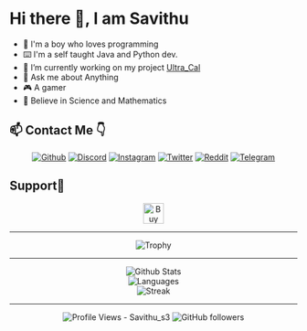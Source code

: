 # Hi there 👋, I am Savithu

<!--
**savithu-s3/savithu-s3** is a ✨ _special_ ✨ repository because its `README.md` (this file) appears on your GitHub profile.

Here are some ideas to get you started:
-->
- 🔭 I'm a boy who loves programming
- ⌨️ I'm a self taught Java and Python dev.
- 🌱 I’m currently working on my project [Ultra_Cal](https://github.com/savithu-s3/calculator)
- 💬 Ask me about Anything
- 🎮 A gamer
- 🔬 Believe in Science and Mathematics

## 📫 Contact Me 👇


<p align="center">
<a href="https://github.com/savithu-s3"><img src="https://img.shields.io/static/v1?logo=github&label=&message=Github&color=36393f&style=flat-square" alt="Github"></a>
<a href="https://discord.com/users/852854232435916800"><img src="https://img.shields.io/static/v1?logo=discord&label=&message=Discord&color=36393f&style=flat-square" alt="Discord"></a>
<a href="https://instagram.com/Savithu_s3"><img src="https://img.shields.io/static/v1?logo=instagram&label=&message=Instagram&color=36393f&style=flat-square" alt="Instagram"></a>
<a href="https://twitter.com/savithu_s3"><img src="https://img.shields.io/static/v1?logo=twitter&label=&message=Twitter&color=36393f&style=flat-square" alt="Twitter"></a>
<a href="https://www.reddit.com/user/Savithu_s3"><img src="https://img.shields.io/static/v1?logo=reddit&label=&message=Reddit&color=36393f&style=flat-square" alt="Reddit"></a>
<a href="https://t.me/savithu_s3"><img src="https://img.shields.io/static/v1?logo=telegram&label=&message=Telegram&color=36393f&style=flat-square" alt="Telegram"></a>
</p>

## Support🤝

<p align="center">
<a href='https://ko-fi.com/E1E5EWGHA' target='_blank'><img height='36' style='border:0px;height:36px;' src='https://cdn.ko-fi.com/cdn/kofi3.png?v=3' border='0' alt='Buy Me a Coffee at ko-fi.com' /></a>
</p>

---

<p align="center">
<img alt="Trophy" src="https://github-profile-trophy.vercel.app/?username=savithu-s3&no-frame=true&column=3&margin-w=15&margin-h=15&theme=nord"></img>
</p>

---

<p align="center">
<img alt="Github Stats" src="https://github-readme-stats.vercel.app/api?username=savithu-s3&show_icons=true&border_color=1a1a1a&text_color=ffffff&bg_color=1a1a1a&title_color=ff1100&icon_color=00ad0e"></img>
<br>
<img alt="Languages" src="https://github-readme-stats.vercel.app/api/top-langs/?username=savithu-s3&border_color=1a1a1a&text_color=ffffff&bg_color=1a1a1a&title_color=ff1100&icon_color=00ad0e&layout=compact&include_all_commits=true&count_private=true&langs_count=10&include_private=true"></img>
<br>
<img alt="Streak" src="https://github-readme-streak-stats.herokuapp.com?user=savithu-s3&theme=dark&border=1a1a1a&background=1a1a1a&fire=FF0000&ring=09AA14&sideLabels=FFFFFF&dates=C2D805&sideNums=074EDD"></img>
</p>

---

<p align="center">
<img alt="Profile Views - Savithu_s3" src="https://komarev.com/ghpvc/?username=savithu-s3&color=red&style=for-the-badge&label=Github+Profile+Views"></img>
<img alt="GitHub followers" src="https://img.shields.io/github/followers/savithu-s3?color=brightgreen&label=GITHUB%20FOLLOWERS&style=for-the-badge">
</p>
